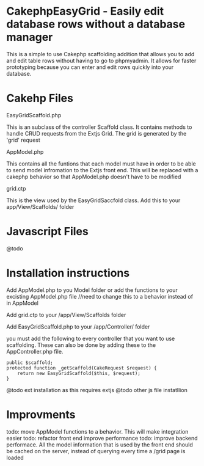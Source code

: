 CakephpEasyGrid - Easily edit database rows without a database manager 
===============
This is a simple to use Cakephp scaffolding addition that allows you to add and edit table rows without having to go to phpmyadmin.  It allows for faster prototyping because you can enter and edit rows quickly into your database.



Cakehp Files
=========

EasyGridScaffold.php

This is an subclass of the controller Scaffold class.  It contains methods to handle CRUD requests from the Extjs Grid.  The grid is generated by the 'grid' request


AppModel.php

This contains all the funtions that each model must have in order to be able to send model infromation to the Extjs front end.  This will be replaced with a cakephp behavior so that AppModel.php doesn't have to be modified

grid.ctp

This is the view used by the EasyGridSaccfold class.  Add this to your app/View/Scaffolds/ folder

Javascript Files
===============
@todo

Installation instructions
=========================
Add AppModel.php to you Model folder or add the functions to your excisting AppModel.php file  //need to change this to a behavior instead of in AppModel

Add grid.ctp to your /app/View/Scaffolds folder

Add EasyGridScaffold.php to your /app/Controller/ folder

you must add the following to every controller that you want to use scaffolding.  These can also be done by adding these to the AppController.php file.

	public $scaffold;
	protected function _getScaffold(CakeRequest $request) {
		return new EasyGridScaffold($this, $request);
	}
	
@todo ext installation as this requires extjs
@todo other js file instatllion 


Improvments
==========
todo: move AppModel functions to a behavior.  This will make integration easier
todo: refactor front end improve performance
todo: improve backend performace.  All the model information that is used by the front end should be cached on the server, instead of querying every time a /grid page is loaded






